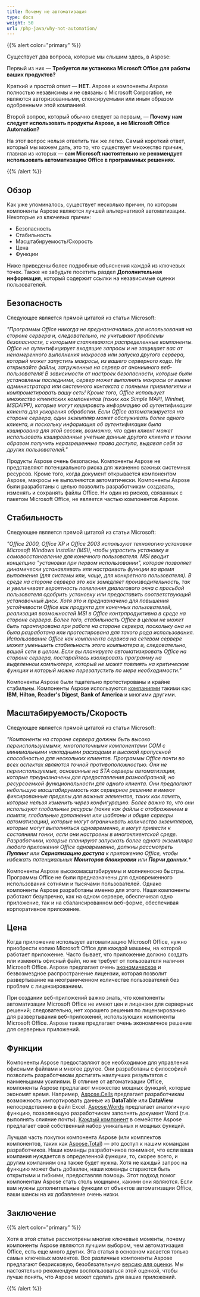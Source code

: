 ```yaml
---
title: Почему не автоматизация
type: docs
weight: 50
url: /php-java/why-not-automation/
---
```


{{% alert color="primary" %}} 

Существует два вопроса, которые мы слышим здесь, в Aspose: 

Первый из них — **Требуется ли установка Microsoft Office для работы ваших продуктов?** 

Краткий и простой ответ — **НЕТ**. Aspose и компоненты Aspose полностью независимы и не связаны с Microsoft Corporation, не являются авторизованными, спонсируемыми или иным образом одобренными этой компанией. 

Второй вопрос, который обычно следует за первым, — **Почему нам следует использовать продукты Aspose, а не Microsoft Office Automation?** 

На этот вопрос нельзя ответить так же легко. Самый короткий ответ, который мы можем дать, это то, что существует множество причин, главная из которых — **сам Microsoft настоятельно не рекомендует использовать автоматизацию Office в программных решениях**. 

{{% /alert %}} 
## **Обзор**
Как уже упоминалось, существует несколько причин, по которым компоненты Aspose являются лучшей альтернативой автоматизации. Некоторые из ключевых причин:

- Безопасность
- Стабильность
- Масштабируемость/Скорость
- Цена
- Функции

Ниже приведены более подробные объяснения каждой из ключевых точек. Также не забудьте посетить раздел **Дополнительная информация**, который содержит ссылки на независимые оценки пользователей. 
## **Безопасность**
Следующее является прямой цитатой из статьи Microsoft: 

*"Программы Office никогда не предназначались для использования на стороне сервера и, следовательно, не учитывают проблемы безопасности, с которыми сталкиваются распределенные компоненты. Office не аутентифицирует входящие запросы и не защищает вас от ненамеренного выполнения макросов или запуска другого сервера, который может запустить макросы, из вашего серверного кода. Не открывайте файлы, загруженные на сервер от анонимного веб-пользователя! В зависимости от настроек безопасности, которые были установлены последними, сервер может выполнять макросы от имени администратора или системного контекста с полными привилегиями и компрометировать вашу сеть! Кроме того, Office использует множество клиентских компонентов (таких как Simple MAPI, WinInet, MSDAIPP), которые могут кешировать информацию об аутентификации клиента для ускорения обработки. Если Office автоматизируется на стороне сервера, один экземпляр может обслуживать более одного клиента, и поскольку информация об аутентификации была кэширована для этой сессии, возможно, что один клиент может использовать кэшированные учетные данные другого клиента и таким образом получить неразрешенные права доступа, выдавая себя за других пользователей."* 

Продукты Aspose очень безопасны. Компоненты Aspose не представляют потенциального риска для жизненно важных системных ресурсов. Кроме того, когда документ открывается компонентом Aspose, макросы не выполняются автоматически. Компоненты Aspose были разработаны с целью позволить разработчикам создавать, изменять и сохранять файлы Office. Ни один из рисков, связанных с пакетом Microsoft Office, не является частью компонентов Aspose. 
## **Стабильность**
Следующее является прямой цитатой из статьи Microsoft:

*"Office 2000, Office XP и Office 2003 используют технологию установки Microsoft Windows Installer (MSI), чтобы упростить установку и самовосстановление для конечного пользователя. MSI вводит концепцию "установки при первом использовании", которая позволяет динамически устанавливать или настраивать функции во время выполнения (для системы или, чаще, для конкретного пользователя). В среде на стороне сервера это как замедляет производительность, так и увеличивает вероятность появления диалогового окна с просьбой пользователя одобрить установку или предоставить соответствующий установочный диск. Хотя это и предназначено для повышения устойчивости Office как продукта для конечных пользователей, реализация возможностей MSI в Office контрпродуктивна в среде на стороне сервера. Более того, стабильность Office в целом не может быть гарантирована при работе на стороне сервера, поскольку она не была разработана или протестирована для такого рода использования. Использование Office как компонента сервиса на сетевом сервере может уменьшить стабильность этого компьютера и, следовательно, вашей сети в целом. Если вы планируете автоматизировать Office на стороне сервера, постарайтесь изолировать программу на выделенном компьютере, который не может повлиять на критические функции и который можно перезапустить по мере необходимости."* 

Компоненты Aspose были тщательно протестированы и крайне стабильны. Компоненты Aspose используются [компаниями](https://about.aspose.com/customers) такими как: **IBM**, **Hilton**, **Reader's Digest**, **Bank of America** и многими другими. 
## **Масштабируемость/Скорость**
Следующее является прямой цитатой из статьи Microsoft:

*"Компоненты на стороне сервера должны быть высоко переиспользуемыми, многопоточными компонентами COM с минимальными накладными расходами и высокой пропускной способностью для нескольких клиентов. Программы Office почти во всех аспектах являются точной противоположностью. Они не переиспользуемые, основанные на STA серверы автоматизации, которые предназначены для предоставления разнообразной, но ресурсоемкой функциональности для одного клиента. Они предлагают небольшую масштабируемость как серверное решение и имеют фиксированные пределы для важных элементов, таких как память, которые нельзя изменить через конфигурацию. Более важно то, что они используют глобальные ресурсы (такие как файлы с отображением в памяти, глобальные дополнения или шаблоны и общие серверы автоматизации), которые могут ограничивать количество экземпляров, которые могут выполняться одновременно, и могут привести к состояниям гонки, если они настроены в многоклиентской среде. Разработчики, которые планируют запускать более одного экземпляра любого приложения Office одновременно, должны рассмотреть* ***Пуллинг*** *или* ***Сериализацию доступа*** *к приложению Office, чтобы избежать потенциальных* ***Мониторов блокировки*** *или* ***Порчи данных***.* 

Компоненты Aspose высокомасштабируемы и молниеносно быстры. Программы Office не были предназначены для одновременного использования сотнями и тысячами пользователей. Однако компоненты Aspose разработаны именно для этого. Наши компоненты работают безупречно, как на одном сервере, обеспечивая одно приложение, так и на сбалансированном веб-форме, обеспечивая корпоративное приложение. 
## **Цена**
Когда приложение использует автоматизацию Microsoft Office, нужно приобрести копию Microsoft Office для каждой машины, на которой работает приложение. Часто бывает, что приложение должно создать или изменять офисный файл, но не требует от пользователя наличия Microsoft Office. Aspose предлагает очень [экономическое](https://purchase.aspose.com/) и безвозмездное распространение лицензии, которая позволит развертывание на неограниченном количестве пользователей без проблем с лицензированием. 

При создании веб-приложений важно знать, что компоненты автоматизации Microsoft Office не имеют цен и лицензии для серверных решений; следовательно, нет хорошего решения по лицензированию для развертывания веб-приложений, использующих компоненты Microsoft Office. Aspose также предлагает очень экономичное решение для серверных приложений. 
## **Функции**
Компоненты Aspose предоставляют все необходимое для управления офисными файлами и многое другое. Они разработаны с философией позволить разработчикам достигать наилучших результатов с наименьшими усилиями. В отличие от автоматизации Office, компоненты Aspose предлагают множество мощных функций, которые экономят время. Например, [Aspose.Cells](https://products.aspose.com/cells/php-java/) предлагает разработчикам возможность импортировать данные из **DataTable** или **DataView** непосредственно в файл Excel. [Aspose.Words](https://products.aspose.com/words/php-java/) предлагает аналогичную функцию, позволяющую разработчикам заполнять документ Word (т.е. выполнять слияние почты). [Каждый компонент](https://products.aspose.com/total/php-java/) в семействе Aspose предлагает свой собственный набор уникальных и мощных функций.

Лучшая часть покупки компонента Aspose (или комплектов компонентов, таких как [Aspose.Total](https://products.aspose.com/total/php-java/)) — это доступ к нашим командам разработчиков. Наши команды разработчиков понимают, что если ваша компания нуждается в определенной функции, то, скорее всего, и другим компаниям она также будет нужна. Хотя не каждый запрос на функцию может быть добавлен, наши команды стараются быть открытыми и гибкими, предоставляя помощь. Этот подход помог компонентам Aspose стать столь мощными, какими они являются. Если вам нужны дополнительные функции от объектов автоматизации Office, ваши шансы на их добавление очень низки. 
## **Заключение**
{{% alert color="primary" %}} 

Хотя в этой статье рассмотрены многие ключевые моменты, почему компоненты Aspose являются лучшим выбором, чем автоматизация Office, есть еще много других. Эта статья в основном касается только самых ключевых моментов. Все различные компоненты Aspose предлагают безрисковую, безобязательную [версию для оценки](https://downloads.aspose.com/slides/java). Мы настоятельно рекомендуем воспользоваться этой оценкой, чтобы лучше понять, что Aspose может сделать для ваших приложений.

{{% /alert %}} 